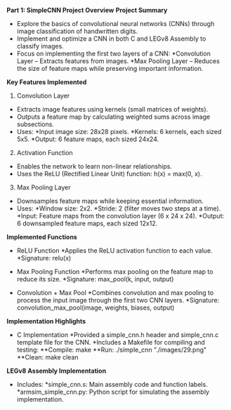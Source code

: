 **Part 1: SimpleCNN Project Overview**
**Project Summary**

- Explore the basics of convolutional neural networks (CNNs) through image classification of handwritten digits.
- Implement and optimize a CNN in both C and LEGv8 Assembly to classify images.
- Focus on implementing the first two layers of a CNN:
    *Convolution Layer – Extracts features from images.
    *Max Pooling Layer – Reduces the size of feature maps while preserving important information.
  
**Key Features Implemented**
1. Convolution Layer
  - Extracts image features using kernels (small matrices of weights).
  - Outputs a feature map by calculating weighted sums across image subsections.
  - Uses:
    *Input image size: 28x28 pixels.
    *Kernels: 6 kernels, each sized 5x5.
    *Output: 6 feature maps, each sized 24x24.
    
2. Activation Function
- Enables the network to learn non-linear relationships.
- Uses the ReLU (Rectified Linear Unit) function: h(x) = max(0, x).


3. Max Pooling Layer
- Downsamples feature maps while keeping essential information.
- Uses:
    *Window size: 2x2.
    *Stride: 2 (filter moves two steps at a time).
    *Input: Feature maps from the convolution layer (6 x 24 x 24).
    *Output: 6 downsampled feature maps, each sized 12x12.

  
**Implemented Functions**
- ReLU Function
  *Applies the ReLU activation function to each value.
  *Signature: relu(x)
- Max Pooling Function
  *Performs max pooling on the feature map to reduce its size.
  *Signature: max_pool(k, input, output)
  
- Convolution + Max Pool
  *Combines convolution and max pooling to process the input image through the first two CNN layers.
  *Signature: convolution_max_pool(image, weights, biases, output)
  
**Implementation Highlights**
- C Implementation
  *Provided a simple_cnn.h header and simple_cnn.c template file for the CNN.
  *Includes a Makefile for compiling and testing:
    **Compile: make
    **Run: ./simple_cnn "./images/29.png"
    **Clean: make clean
  
**LEGv8 Assembly Implementation**
- Includes:
  *simple_cnn.s: Main assembly code and function labels.
  *armsim_simple_cnn.py: Python script for simulating the assembly implementation.
